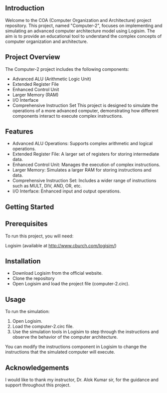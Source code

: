 
## Introduction
Welcome to the COA (Computer Organization and Architecture) project repository. This project, named "Computer-2", focuses on implementing and simulating an advanced computer architecture model using Logisim. The aim is to provide an educational tool to understand the complex concepts of computer organization and architecture.
## Project Overview
The Computer-2 project includes the following components:

- Advanced ALU (Arithmetic Logic Unit)
- Extended Register File
- Enhanced Control Unit
- Larger Memory (RAM)
- I/O Interface
- Comprehensive Instruction Set
This project is designed to simulate the operations of a more advanced computer, demonstrating how different components interact to execute complex instructions.
## Features
- Advanced ALU Operations: Supports complex arithmetic and logical operations.
- Extended Register File: A larger set of registers for storing intermediate data.
- Enhanced Control Unit: Manages the execution of complex instructions.
- Larger Memory: Simulates a larger RAM for storing instructions and data.
- Comprehensive Instruction Set: Includes a wider range of instructions such as MULT, DIV, AND, OR, etc.
- I/O Interface: Enhanced input and output operations.

## Getting Started
## Prerequisites
To run this project, you will need:

Logisim (available at http://www.cburch.com/logisim/)
## Installation
- Download Logisim from the official website.
- Clone the repository
- Open Logisim and load the project file (computer-2.circ).

## Usage
To run the simulation:

1. Open Logisim.
2. Load the computer-2.circ file.
3. Use the simulation tools in Logisim to step through the instructions and observe the behavior of the computer architecture.

You can modify the instructions component in Logisim to change the instructions that the simulated computer will execute.

## Acknowledgements

I would like to thank my instructor, Dr. Alok Kumar sir, for the guidance and support throughout this project.
